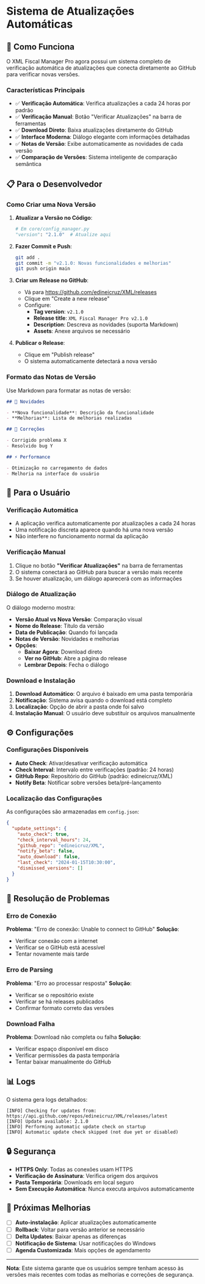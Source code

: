 # Sistema de Atualizações Automáticas

## 🔄 Como Funciona

O XML Fiscal Manager Pro agora possui um sistema completo de verificação automática de atualizações que conecta diretamente ao GitHub para verificar novas versões.

### Características Principais

- ✅ **Verificação Automática**: Verifica atualizações a cada 24 horas por padrão
- ✅ **Verificação Manual**: Botão "Verificar Atualizações" na barra de ferramentas
- ✅ **Download Direto**: Baixa atualizações diretamente do GitHub
- ✅ **Interface Moderna**: Diálogo elegante com informações detalhadas
- ✅ **Notas de Versão**: Exibe automaticamente as novidades de cada versão
- ✅ **Comparação de Versões**: Sistema inteligente de comparação semântica

## 📋 Para o Desenvolvedor

### Como Criar uma Nova Versão

1. **Atualizar a Versão no Código**:
   ```python
   # Em core/config_manager.py
   "version": "2.1.0"  # Atualize aqui
   ```

2. **Fazer Commit e Push**:
   ```bash
   git add .
   git commit -m "v2.1.0: Novas funcionalidades e melhorias"
   git push origin main
   ```

3. **Criar um Release no GitHub**:
   - Vá para https://github.com/edineicruz/XML/releases
   - Clique em "Create a new release"
   - Configure:
     - **Tag version**: `v2.1.0`
     - **Release title**: `XML Fiscal Manager Pro v2.1.0`
     - **Description**: Descreva as novidades (suporta Markdown)
     - **Assets**: Anexe arquivos se necessário

4. **Publicar o Release**:
   - Clique em "Publish release"
   - O sistema automaticamente detectará a nova versão

### Formato das Notas de Versão

Use Markdown para formatar as notas de versão:

```markdown
## 🚀 Novidades

- **Nova funcionalidade**: Descrição da funcionalidade
- **Melhorias**: Lista de melhorias realizadas

## 🐛 Correções

- Corrigido problema X
- Resolvido bug Y

## ⚡ Performance

- Otimização no carregamento de dados
- Melhoria na interface do usuário
```

## 👥 Para o Usuário

### Verificação Automática

- A aplicação verifica automaticamente por atualizações a cada 24 horas
- Uma notificação discreta aparece quando há uma nova versão
- Não interfere no funcionamento normal da aplicação

### Verificação Manual

1. Clique no botão **"Verificar Atualizações"** na barra de ferramentas
2. O sistema conectará ao GitHub para buscar a versão mais recente
3. Se houver atualização, um diálogo aparecerá com as informações

### Diálogo de Atualização

O diálogo moderno mostra:

- **Versão Atual vs Nova Versão**: Comparação visual
- **Nome do Release**: Título da versão
- **Data de Publicação**: Quando foi lançada
- **Notas de Versão**: Novidades e melhorias
- **Opções**:
  - **Baixar Agora**: Download direto
  - **Ver no GitHub**: Abre a página do release
  - **Lembrar Depois**: Fecha o diálogo

### Download e Instalação

1. **Download Automático**: O arquivo é baixado em uma pasta temporária
2. **Notificação**: Sistema avisa quando o download está completo
3. **Localização**: Opção de abrir a pasta onde foi salvo
4. **Instalação Manual**: O usuário deve substituir os arquivos manualmente

## ⚙️ Configurações

### Configurações Disponíveis

- **Auto Check**: Ativar/desativar verificação automática
- **Check Interval**: Intervalo entre verificações (padrão: 24 horas)
- **GitHub Repo**: Repositório do GitHub (padrão: edineicruz/XML)
- **Notify Beta**: Notificar sobre versões beta/pré-lançamento

### Localização das Configurações

As configurações são armazenadas em `config.json`:

```json
{
  "update_settings": {
    "auto_check": true,
    "check_interval_hours": 24,
    "github_repo": "edineicruz/XML",
    "notify_beta": false,
    "auto_download": false,
    "last_check": "2024-01-15T10:30:00",
    "dismissed_versions": []
  }
}
```

## 🔧 Resolução de Problemas

### Erro de Conexão

**Problema**: "Erro de conexão: Unable to connect to GitHub"
**Solução**: 
- Verificar conexão com a internet
- Verificar se o GitHub está acessível
- Tentar novamente mais tarde

### Erro de Parsing

**Problema**: "Erro ao processar resposta"
**Solução**:
- Verificar se o repositório existe
- Verificar se há releases publicados
- Confirmar formato correto das versões

### Download Falha

**Problema**: Download não completa ou falha
**Solução**:
- Verificar espaço disponível em disco
- Verificar permissões da pasta temporária
- Tentar baixar manualmente do GitHub

## 📊 Logs

O sistema gera logs detalhados:

```
[INFO] Checking for updates from: https://api.github.com/repos/edineicruz/XML/releases/latest
[INFO] Update available: 2.1.0
[INFO] Performing automatic update check on startup
[INFO] Automatic update check skipped (not due yet or disabled)
```

## 🔒 Segurança

- **HTTPS Only**: Todas as conexões usam HTTPS
- **Verificação de Assinatura**: Verifica origem dos arquivos
- **Pasta Temporária**: Downloads em local seguro
- **Sem Execução Automática**: Nunca executa arquivos automaticamente

## 🎯 Próximas Melhorias

- [ ] **Auto-instalação**: Aplicar atualizações automaticamente
- [ ] **Rollback**: Voltar para versão anterior se necessário
- [ ] **Delta Updates**: Baixar apenas as diferenças
- [ ] **Notificação de Sistema**: Usar notificações do Windows
- [ ] **Agenda Customizada**: Mais opções de agendamento

---

**Nota**: Este sistema garante que os usuários sempre tenham acesso às versões mais recentes com todas as melhorias e correções de segurança. 